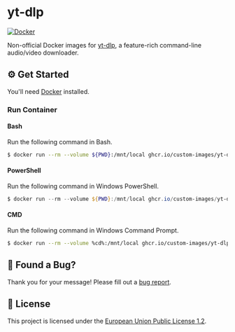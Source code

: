 # yt-dlp

[![Docker](../../actions/workflows/docker.yml/badge.svg)](../../actions/workflows/docker.yml)

Non-official Docker images for [yt-dlp](https://github.com/yt-dlp/yt-dlp), a feature-rich command-line audio/video downloader.

## ⚙️ Get Started

You'll need [Docker](https://docker.com) installed.

### Run Container

#### Bash

Run the following command in Bash.

```bash
$ docker run --rm --volume ${PWD}:/mnt/local ghcr.io/custom-images/yt-dlp --help
```

#### PowerShell

Run the following command in Windows PowerShell.

```powershell
$ docker run --rm --volume ${PWD}:/mnt/local ghcr.io/custom-images/yt-dlp --help
```

#### CMD

Run the following command in Windows Command Prompt.

```sh
$ docker run --rm --volume %cd%:/mnt/local ghcr.io/custom-images/yt-dlp --help
```

## 🐛 Found a Bug?

Thank you for your message! Please fill out a [bug report](../../issues/new?assignees=&labels=&template=bug_report.md&title=).

## 📖 License

This project is licensed under the [European Union Public License 1.2](https://choosealicense.com/licenses/eupl-1.2/).
